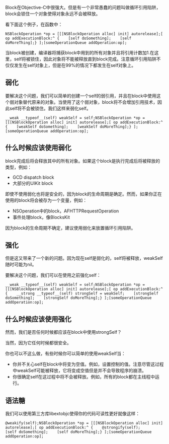 Block在Objective-C中很强大。但是有一个非常愚蠢的问题叫做循环引用陷阱，block会锁住一个对象使得对象永远不会被释放。

看下面这个例子，在函数中：

``` prettyprint
NSBlockOperation *op = [[[NSBlockOperation alloc] init] autorelease];[ op addExecutionBlock:^ {    [self doSomething];    [self doMoreThing];} ];[someOperationQueue addOperation:op];
```

当block被创建，编译器将捕获block中用到的所有对象并且将引用计数加1.在这里，self将被锁住，因此对象将不能被释放直到block完成。注意循环引用陷阱不仅仅发生在self对象上，但是在99%的情况下都发生在self对象上。

弱化
----

要解决这个问题，我们可以简单的创建一个self的弱引用，并且在block中使用这个弱对象替代原来的对象。当使用了这个弱对象，block将不会增加引用技术，因此self将不会被锁住。我们这样来弱化self。

``` prettyprint
__weak __typeof__(self) weakSelf = self;NSBlockOperation *op = [[[NSBlockOperation alloc] init] autorelease];[ op addExecutionBlock:^ {    [weakSelf doSomething];    [weakSelf doMoreThing];} ];[someOperationQueue addOperation:op];
```

什么时候应该使用弱化
--------------------

block完成后将会释放其中的所有对象。如果这个block是执行完成后将被释放的类型，例如：

-   GCD dispatch block
-   大部分的UIKit block

即使不使用弱化也将是安全的，因为block的生命周期是确定。然而，如果你正在使用的block将会被存为一个变量，例如：

-   NSOperation中的block，AFHTTPRequestOperation
-   事件处理block，像BlocksKit

因为block的生命周期不确定，建议使用弱化来放置循环引用陷阱。

强化
----

但是这又带来了一个新的问题。因为现在self是弱化的，self将被释放，weakSelf随时可能为nil。

要解决这个问题，我们可以在使用之前强化self：

``` prettyprint
__weak __typeof__(self) weakSelf = self;NSBlockOperation *op = [[[NSBlockOperation alloc] init] autorelease];[ op addExecutionBlock:^ {    __strong __typeof__(self) strongSelf = weakSelf;    [strongSelf doSomething];    [strongSelf doMoreThing];} ];[someOperationQueue addOperation:op];
```

什么时候应该使用强化
--------------------

然而，我们是否任何时候都应该在block中使用strongSelf？

当然，因为它任何时候都很安全。

你也可以不这么做，有些时候你可以简单的使用weakSelf当：

-   你并不关心self在block中将变为空值。例如，设置控制的值。注意尽管这过程中weakSelf可能被释放，它将变成空值但是并不会导致程序的崩溃。
-   你很确定self在这过程中将不会被释放。例如，所有的block都在主线程中运行。

语法糖
------

我们可以使用第三方库libextobjc使得你的代码可读性更好就像这样：

``` prettyprint
@weakify(self);NSBlockOperation *op = [[[NSBlockOperation alloc] init] autorelease];[ op addExecutionBlock:^ {    @strongify(self);       [self doSomething];    [self doMoreThing];} ];[someOperationQueue addOperation:op];
```


